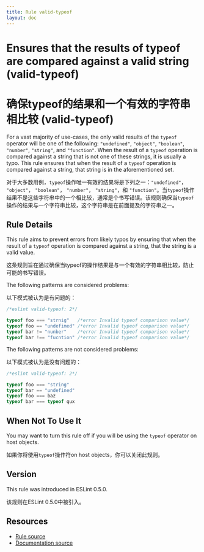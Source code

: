 ```yaml
---
title: Rule valid-typeof
layout: doc
---
```

<!-- Note: No pull requests accepted for this file. See README.md in the root directory for details. -->
# Ensures that the results of typeof are compared against a valid string (valid-typeof)

# 确保typeof的结果和一个有效的字符串相比较 (valid-typeof)

For a vast majority of use-cases, the only valid results of the `typeof` operator will be one of the following: `"undefined"`, `"object"`, `"boolean"`, `"number"`, `"string"`, and `"function"`. When the result of a `typeof` operation is compared against a string that is not one of these strings, it is usually a typo. This rule ensures that when the result of a `typeof` operation is compared against a string, that string is in the aforementioned set.

对于大多数用例，`typeof`操作唯一有效的结果将是下列之一：`"undefined"`， `"object"`， `"boolean"`， `"number"`， `"string"`，和 `"function"`。当`typeof`操作结果不是这些字符串中的一个相比较，通常是个书写错误。该规则确保当`typeof`操作的结果与一个字符串比较，这个字符串是在前面提及的字符串之一。

## Rule Details

This rule aims to prevent errors from likely typos by ensuring that when the result of a `typeof` operation is compared against a string, that the string is a valid value.

这条规则旨在通过确保当typeof的操作结果是与一个有效的字符串相比较，防止可能的书写错误。

The following patterns are considered problems:

以下模式被认为是有问题的：

```js
/*eslint valid-typeof: 2*/

typeof foo === "strnig"   /*error Invalid typeof comparison value*/
typeof foo == "undefimed" /*error Invalid typeof comparison value*/
typeof bar != "nunber"    /*error Invalid typeof comparison value*/
typeof bar !== "fucntion" /*error Invalid typeof comparison value*/
```

The following patterns are not considered problems:

以下模式被认为是没有问题的：

```js
/*eslint valid-typeof: 2*/

typeof foo === "string"
typeof bar == "undefined"
typeof foo === baz
typeof bar === typeof qux
```

## When Not To Use It

You may want to turn this rule off if you will be using the `typeof` operator on host objects.

如果你将使用`typeof`操作符on host objects，你可以关闭此规则。

## Version

This rule was introduced in ESLint 0.5.0.

该规则在ESLint 0.5.0中被引入。

## Resources

* [Rule source](https://github.com/eslint/eslint/tree/master/lib/rules/valid-typeof.js)
* [Documentation source](https://github.com/eslint/eslint/tree/master/docs/rules/valid-typeof.md)
